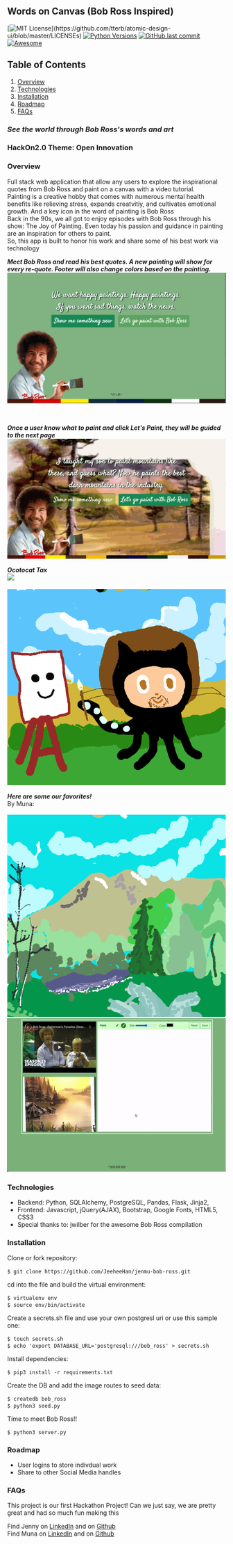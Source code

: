## Words on Canvas (Bob Ross Inspired)
[![MIT License](https://img.shields.io/apm/l/atomic-design-ui.svg?)](https://github.com/tterb/atomic-design-ui/blob/master/LICENSEs)
[![Python Versions](https://img.shields.io/pypi/pyversions/yt2mp3.svg)](https://pypi.python.org/pypi/yt2mp3/)
[![GitHub last commit](https://img.shields.io/github/last-commit/google/skia.svg?style=flat)]()
[![Awesome](https://cdn.rawgit.com/sindresorhus/awesome/d7305f38d29fed78fa85652e3a63e154dd8e8829/media/badge.svg)](https://github.com/sindresorhus/awesome)

## Table of Contents
1. [Overview](#overview)
2. [Technologies](#technologies)
3. [Installation](#installation)
4. [Roadmap](#roadmap)
5. [FAQs](#faqs)

### ***See the world through Bob Ross's words and art*** 

### HackOn2.0 Theme: Open Innovation

### Overview
<a name="Overview"></a>
Full stack web application that allow any users to explore the inspirational quotes from Bob Ross and paint on a canvas with a video tutorial. <br>
Painting is a creative hobby that comes with numerous mental health benefits like relieving stress, expands creatvitiy, and cultivates emotional growth. And a key icon in the word of painting is Bob Ross<br>Back in the 90s, we all got to enjoy episodes with Bob Ross through his show: The Joy of Painting. Even today his passion and guidance in painting are an inspiration for others to paint. <br> So, this app is built to honor his work and share some of his best work via technology<br>

***Meet Bob Ross and read his best quotes. A new painting will show for every re-quote. Footer will also change colors based on the painting.***
<br>
![](./demo/front_Bob-Ross.gif)

<br>

***Once a user know what to paint and click Let's Paint, they will be guided to the next page***
<br>
![](./demo/next_Bob-Ross.gif)
<br>

***Ocotocat Tax***
<br>
![](./demo/octobob.gif)
<br>
<br>
![](./demo/octobobRoss.png)
<br>

***Here are some our favorites!***
<br>
By Muna:<br>
<br>
![](./demo/sketch_3.png)
<br>
![](./demo/octocat-bob-ross.gif)


### Technologies
<a name="Technologies"></a>
- Backend: Python, SQLAlchemy, PostgreSQL, Pandas, Flask, Jinja2,
- Frontend: Javascript, jQuery(AJAX), Bootstrap, Google Fonts, HTML5, CSS3
- Special thanks to: jwilber for the awesome Bob Ross compilation


### Installation
<a name="installation"></a>

Clone or fork repository:
```
$ git clone https://github.com/JeeheeHan/jenmu-bob-ross.git
```
cd into the file and build the virtual environment:
```
$ virtualenv env
$ source env/bin/activate
```

Create a secrets.sh file and use your own postgresl uri or use this sample one:
```
$ touch secrets.sh
$ echo 'export DATABASE_URL='postgresql:///bob_ross' > secrets.sh
```
Install dependencies:
```
$ pip3 install -r requirements.txt
```
Create the DB and add the image routes to seed data:
```
$ createdb bob_ross
$ python3 seed.py
```
Time to meet Bob Ross!!
```
$ python3 server.py
```

### Roadmap
<a name="Roadmap"></a>
- User logins to store indivdual work
- Share to other Social Media handles

### FAQs
<a name="faqs"></a>
This project is our first Hackathon Project! Can we just say, we are pretty great and had so much fun making this

Find Jenny on [LinkedIn](https://www.linkedin.com/in/jihee-jenny/) and on [Github](https://github.com/JeeheeHan) <br>
Find Muna on [LinkedIn](https://www.linkedin.com/in/mainiwaer/) and on [Github](https://github.com/mainiwaer)

